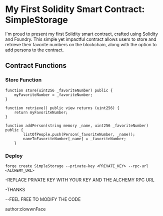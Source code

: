 # My First Solidity Smart Contract: SimpleStorage

I'm proud to present my first Solidity smart contract, crafted using Solidity and Foundry. This simple yet impactful contract allows users to store and retrieve their favorite numbers on the blockchain, along with the option to add persons to the contract.

## Contract Functions

### Store Function
```solidity
function store(uint256 _favoriteNumber) public {
    myFavoriteNumber = _favoriteNumber;
}

function retrieve() public view returns (uint256) {
    return myFavoriteNumber;
}

function addPerson(string memory _name, uint256 _favoriteNumber) public {
        listOfPeople.push(Person(_favoriteNumber, _name));
        nameToFavoriteNumber[_name] = _favoriteNumber;
    }
```
### Deploy
```forge create SimpleStorage --private-key <PRIVATE_KEY> --rpc-url <ALCHEMY_URL>```

-REPLACE PRIVATE KEY WITH YOUR KEY AND THE ALCHEMY RPC URL

-THANKS

--FEEL FREE TO MODIFY THE CODE

author:clowwnFace
